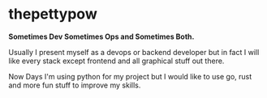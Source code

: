 # thepettypow

**Sometimes Dev Sometimes Ops and Sometimes Both.**

Usually I present myself as a devops or backend developer but in fact I will like every stack except frontend and all graphical stuff out there.

Now Days I'm using python for my project but I would like to use go, rust and more fun stuff to improve my skills.
